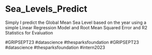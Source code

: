 # Sea_Levels_Predict
Simply I predict the Global Mean Sea Level based on the year using a simple Linear Regression Model and Root  Mean Squared Error and R2 Statistics for Evaluation  

#GRIPSEPT23 #datascience #thesparksfoundation #GRIPSEPT23 #datascience #thesparksfoundation #intern2023
